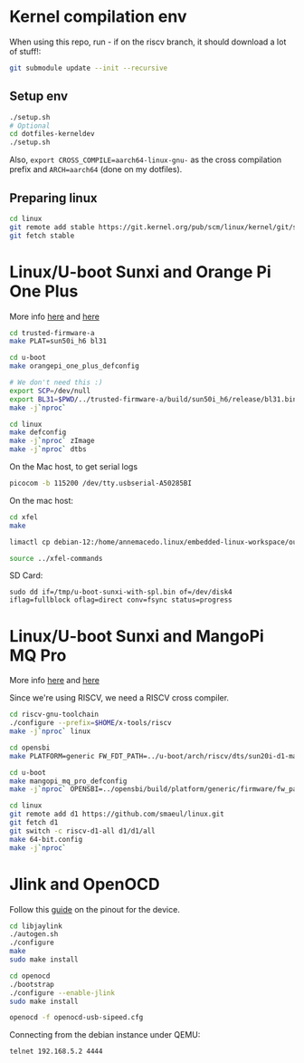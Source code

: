 # Kernel compilation env

When using this repo, run - if on the riscv branch, it should download a lot of stuff!:

``` sh
git submodule update --init --recursive
```

## Setup env

```sh
./setup.sh
# Optional
cd dotfiles-kerneldev
./setup.sh
```

Also, `export CROSS_COMPILE=aarch64-linux-gnu-` as the cross compilation prefix and `ARCH=aarch64` (done on my dotfiles).

## Preparing linux

```sh
cd linux
git remote add stable https://git.kernel.org/pub/scm/linux/kernel/git/stable/linux
git fetch stable
```

# Linux/U-boot Sunxi and Orange Pi One Plus

More info [here](https://linux-sunxi.org/Xunlong_Orange_Pi_One_Plus) and [here](https://linux-sunxi.org/FEL/USBBoot)

```sh
cd trusted-firmware-a
make PLAT=sun50i_h6 bl31
```

```sh
cd u-boot
make orangepi_one_plus_defconfig

# We don't need this :) 
export SCP=/dev/null
export BL31=$PWD/../trusted-firmware-a/build/sun50i_h6/release/bl31.bin
make -j`nproc`
```

```sh
cd linux
make defconfig
make -j`nproc` zImage
make -j`nproc` dtbs
```

On the Mac host, to get serial logs

```sh
picocom -b 115200 /dev/tty.usbserial-A50285BI
```

On the mac host:

```sh
cd xfel
make

limactl cp debian-12:/home/annemacedo.linux/embedded-linux-workspace/out.tgz .

source ../xfel-commands
```

SD Card:

```
sudo dd if=/tmp/u-boot-sunxi-with-spl.bin of=/dev/disk4 iflag=fullblock oflag=direct conv=fsync status=progress
```


# Linux/U-boot Sunxi and MangoPi MQ Pro

More info [here](https://linux-sunxi.org/MangoPi_MQ-Pro) and [here](https://linux-sunxi.org/Allwinner_Nezha#Manual_build)

Since we're using RISCV, we need a RISCV cross compiler.

``` sh
cd riscv-gnu-toolchain
./configure --prefix=$HOME/x-tools/riscv
make -j`nproc` linux
```

``` sh
cd opensbi
make PLATFORM=generic FW_FDT_PATH=../u-boot/arch/riscv/dts/sun20i-d1-mangopi-mq-pro.dtb FW_PIC=y FW_PAYLOAD_PATH=../u-boot/u-boot-dtb.bin -j`nproc` 
```

``` sh
cd u-boot
make mangopi_mq_pro_defconfig
make -j`nproc` OPENSBI=../opensbi/build/platform/generic/firmware/fw_payload.bin
```

``` sh
cd linux
git remote add d1 https://github.com/smaeul/linux.git
git fetch d1
git switch -c riscv-d1-all d1/d1/all
make 64-bit.config
make -j`nproc`
```


# Jlink and OpenOCD

Follow this [guide](https://linaro.atlassian.net/wiki/spaces/TCWGPUB/pages/25296346120/Raspberry+Pi+Linux+kernel+debugging+with+OpenOCD) on the pinout for the device.

``` sh
cd libjaylink
./autogen.sh
./configure
make
sudo make install
```

``` sh
cd openocd
./bootstrap
./configure --enable-jlink
sudo make install
```

``` sh
openocd -f openocd-usb-sipeed.cfg
```

Connecting from the debian instance under QEMU:

``` sh
telnet 192.168.5.2 4444
```
